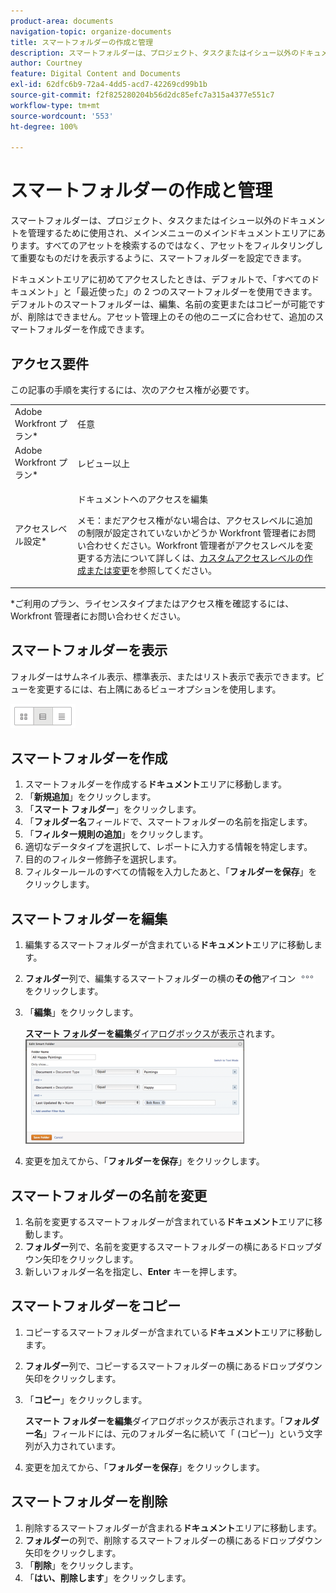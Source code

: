 ```yaml
---
product-area: documents
navigation-topic: organize-documents
title: スマートフォルダーの作成と管理
description: スマートフォルダーは、プロジェクト、タスクまたはイシュー以外のドキュメントを管理するために使用され、メインメニューのメインドキュメントエリアにあります。すべてのアセットを検索するのではなく、アセットをフィルタリングして重要なものだけを表示するように、スマートフォルダーを設定できます。
author: Courtney
feature: Digital Content and Documents
exl-id: 62dfc6b9-72a4-4dd5-acd7-42269cd99b1b
source-git-commit: f2f825280204b56d2dc85efc7a315a4377e551c7
workflow-type: tm+mt
source-wordcount: '553'
ht-degree: 100%

---
```


# スマートフォルダーの作成と管理

スマートフォルダーは、プロジェクト、タスクまたはイシュー以外のドキュメントを管理するために使用され、メインメニューのメインドキュメントエリアにあります。すべてのアセットを検索するのではなく、アセットをフィルタリングして重要なものだけを表示するように、スマートフォルダーを設定できます。

ドキュメントエリアに初めてアクセスしたときは、デフォルトで、「すべてのドキュメント」と「最近使った」の 2 つのスマートフォルダーを使用できます。デフォルトのスマートフォルダーは、編集、名前の変更またはコピーが可能ですが、削除はできません。アセット管理上のその他のニーズに合わせて、追加のスマートフォルダーを作成できます。

## アクセス要件

この記事の手順を実行するには、次のアクセス権が必要です。

<table style="table-layout:auto"> 
 <col> 
 <col> 
 <tbody> 
  <tr> 
   <td role="rowheader">Adobe Workfront プラン*</td> 
   <td> <p>任意</p> </td> 
  </tr> 
  <tr> 
   <td role="rowheader">Adobe Workfront プラン*</td> 
   <td> <p>レビュー以上</p> </td> 
  </tr> 
  <tr> 
   <td role="rowheader">アクセスレベル設定*</td> 
   <td> <p>ドキュメントへのアクセスを編集</p> <p>メモ：まだアクセス権がない場合は、アクセスレベルに追加の制限が設定されていないかどうか Workfront 管理者にお問い合わせください。Workfront 管理者がアクセスレベルを変更する方法について詳しくは、<a href="../../administration-and-setup/add-users/configure-and-grant-access/create-modify-access-levels.md" class="MCXref xref">カスタムアクセスレベルの作成または変更</a>を参照してください。</p> </td> 
  </tr> 
 </tbody> 
</table>

&#42;ご利用のプラン、ライセンスタイプまたはアクセス権を確認するには、Workfront 管理者にお問い合わせください。

## スマートフォルダーを表示

フォルダーはサムネイル表示、標準表示、またはリスト表示で表示できます。ビューを変更するには、右上隅にあるビューオプションを使用します。

![](assets/screenshot-2016-07-07-12.46.54.png)

## スマートフォルダーを作成

1. スマートフォルダーを作成する&#x200B;**ドキュメント**&#x200B;エリアに移動します。
1. 「**新規追加**」をクリックします。
1. 「**スマート フォルダー**」をクリックします。
1. 「**フォルダー名**&#x200B;フィールドで、スマートフォルダーの名前を指定します。
1. 「**フィルター規則の追加**」をクリックします。
1. 適切なデータタイプを選択して、レポートに入力する情報を特定します。
1. 目的のフィルター修飾子を選択します。 
1. フィルタールールのすべての情報を入力したあと、「**フォルダーを保存**」をクリックします。

## スマートフォルダーを編集

1. 編集するスマートフォルダーが含まれている&#x200B;**ドキュメント**&#x200B;エリアに移動します。
1. **フォルダー**&#x200B;列で、編集するスマートフォルダーの横の&#x200B;**その他**&#x200B;アイコン ![](assets/more-icon.png) をクリックします。
1. 「**編集**」をクリックします。

   **スマート フォルダーを編集**&#x200B;ダイアログボックスが表示されます。\
   ![](assets/screen-shot-2013-08-14-at-8.42.04-am-350x167.png)

1. 変更を加えてから、「**フォルダーを保存**」をクリックします。

## スマートフォルダーの名前を変更

1. 名前を変更するスマートフォルダーが含まれている&#x200B;**ドキュメント**&#x200B;エリアに移動します。
1. **フォルダー**&#x200B;列で、名前を変更するスマートフォルダーの横にあるドロップダウン矢印をクリックします。
1. 新しいフォルダー名を指定し、**Enter** キーを押します。

## スマートフォルダーをコピー

1. コピーするスマートフォルダーが含まれている&#x200B;**ドキュメント**&#x200B;エリアに移動します。
1. **フォルダー**&#x200B;列で、コピーするスマートフォルダーの横にあるドロップダウン矢印をクリックします。
1. 「**コピー**」をクリックします。

   **スマート フォルダーを編集**&#x200B;ダイアログボックスが表示されます。「**フォルダー名**」フィールドには、元のフォルダー名に続いて「 (コピー)」という文字列が入力されています。

1. 変更を加えてから、「**フォルダーを保存**」をクリックします。

## スマートフォルダーを削除

1. 削除するスマートフォルダーが含まれる&#x200B;**ドキュメント**&#x200B;エリアに移動します。
1. **フォルダー**&#x200B;の列で、削除するスマートフォルダーの横にあるドロップダウン矢印をクリックします。
1. 「**削除**」をクリックします。
1. 「**はい、削除します**」をクリックします。
